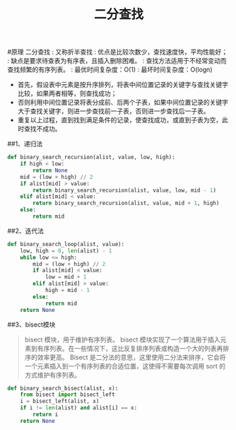 ﻿---
layout: mypost
title: 二分查找
categories: [算法]
---

#原理
二分查找
: 又称折半查找
: 优点是比较次数少，查找速度快，平均性能好；
: 缺点是要求待查表为有序表，且插入删除困难。
: 查找方法适用于不经常变动而查找频繁的有序列表。
: 最优时间复杂度：O(1)
: 最坏时间复杂度：O(logn)

- 首先，假设表中元素是按升序排列，将表中间位置记录的关键字与查找关键字比较，如果两者相等，则查找成功；
- 否则利用中间位置记录将表分成前、后两个子表，如果中间位置记录的关键字大于查找关键字，则进一步查找前一子表，否则进一步查找后一子表。
- 重复以上过程，直到找到满足条件的记录，使查找成功，或直到子表为空，此时查找不成功。

##1、递归法

```python
def binary_search_recursion(alist, value, low, high):
    if high < low:
        return None
    mid = (low + high) // 2
    if alist[mid] > value:
        return binary_search_recursion(alist, value, low, mid - 1)
    elif alist[mid] < value:
        return binary_search_recursion(alist, value, mid + 1, high)
    else:
        return mid
```

##2、迭代法

```python
def binary_search_loop(alist, value):
    low, high = 0, len(alist) - 1
    while low <= high:
        mid = (low + high) // 2
        if alist[mid] < value:
            low = mid + 1
        elif alist[mid] > value:
            high = mid - 1
        else:
            return mid
    return None
```

##3、bisect模块
> bisect 模块，用于维护有序列表。
> bisect 模块实现了一个算法用于插入元素到有序列表。在一些情况下，这比反复排序列表或构造一个大的列表再排序的效率更高。
> Bisect 是二分法的意思，这里使用二分法来排序，它会将一个元素插入到一个有序列表的合适位置，这使得不需要每次调用 sort 的方式维护有序列表。

```python
def binary_search_bisect(alist, x):
    from bisect import bisect_left
    i = bisect_left(alist, x)
    if i != len(alist) and alist[i] == x:
        return i
    return None
```

